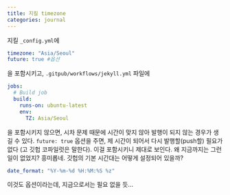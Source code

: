 ```yaml
---
title: 지킬 timezone
categories: journal
---
```


지킬 `_config.yml`에 

```yaml
timezone: "Asia/Seoul"
future: true #옵션
```

을 포함시키고, `.gitpub/workflows/jekyll.yml` 파일에

```yaml
jobs:
  # Build job
  build:
    runs-on: ubuntu-latest
    env:
      TZ: Asia/Seoul
```

을 포함시키지 않으면, 시차 문제 때문에 시간이 맞지 않아 발행이 되지 않는 경우가 생길 수 있다. `future: true` 옵션을 주면, 제 시간이 되어서 다시 발행할(push할) 필요가 없다 (고 깃헙 코파일럿은 말한다). 이걸 포함시키니 제대로 보인다. 왜 지금까지는 그런 일이 없었지? 흥미롭네. 깃헙의 기본 시간대는 어떻게 설정되어 있을까?

```yaml
date_format: "%Y-%m-%d %H:%M:%S %z"
```

이것도 옵션이라는데, 지금으로서는 필요 없을 듯...